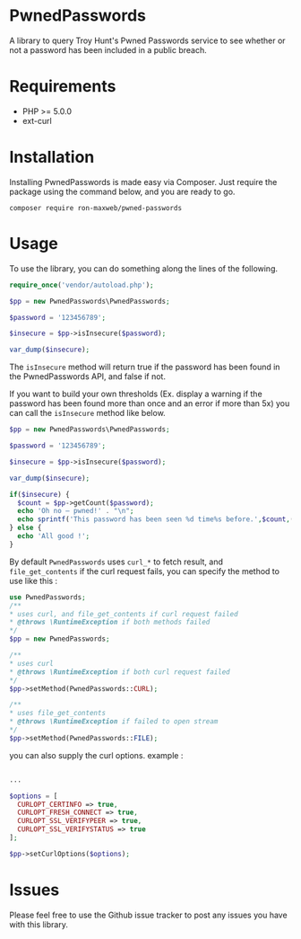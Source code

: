
# PwnedPasswords
A library to query Troy Hunt's Pwned Passwords service to see whether or not a password has been included in a public breach.

# Requirements

 - PHP >= 5.0.0
 - ext-curl

# Installation
Installing PwnedPasswords is made easy via Composer. Just require the package using the command below, and you are ready to go.

    composer require ron-maxweb/pwned-passwords
    
# Usage
To use the library, you can do something along the lines of the following.
```php
require_once('vendor/autoload.php');

$pp = new PwnedPasswords\PwnedPasswords;

$password = '123456789';

$insecure = $pp->isInsecure($password);

var_dump($insecure);
```
The `isInsecure` method will return true if the password has been found in the PwnedPasswords API, and false if not.

If you want to build your own thresholds (Ex. display a warning if the password has been found more than once and an error if more than 5x) you can call the `isInsecure` method like below.
```php
$pp = new PwnedPasswords\PwnedPasswords;

$password = '123456789';

$insecure = $pp->isInsecure($password);

var_dump($insecure);

if($insecure) {
  $count = $pp->getCount($password);
  echo 'Oh no — pwned!' . "\n";
  echo sprintf('This password has been seen %d time%s before.',$count,($count > 1 ? 's' : ''));
} else {
  echo 'All good !';
}
```

By default `PwnedPasswords` uses `curl_*` to fetch result, and `file_get_contents` if the curl request fails, you can specify  the method to use like this : 

```php
use PwnedPasswords;
/**
* uses curl, and file_get_contents if curl request failed
* @throws \RuntimeException if both methods failed
*/
$pp = new PwnedPasswords; 

/**
* uses curl
* @throws \RuntimeException if both curl request failed
*/
$pp->setMethod(PwnedPasswords::CURL); 

/**
* uses file_get_contents
* @throws \RuntimeException if failed to open stream
*/
$pp->setMethod(PwnedPasswords::FILE); 
```
you can also supply the curl options.
example : 

```php

...

$options = [
  CURLOPT_CERTINFO => true,
  CURLOPT_FRESH_CONNECT => true,
  CURLOPT_SSL_VERIFYPEER => true,
  CURLOPT_SSL_VERIFYSTATUS => true
];

$pp->setCurlOptions($options);

```

# Issues
Please feel free to use the Github issue tracker to post any issues you have with this library.

